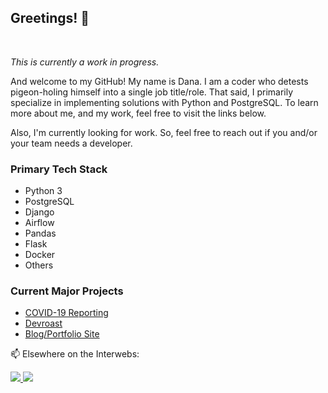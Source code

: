 ## Greetings! 👋

<br>

*This is currently a work in progress.*

And welcome to my GitHub! My name is Dana. I am a coder who detests pigeon-holing himself into a single job title/role. That said, I primarily specialize in implementing solutions with Python and PostgreSQL. To learn more about me, and my work, feel free to visit the links below.

Also, I'm currently looking for work. So, feel free to reach out if you and/or your team needs a developer.

### Primary Tech Stack

- Python 3
- PostgreSQL
- Django
- Airflow
- Pandas
- Flask
- Docker
- Others 

### Current Major Projects

- [COVID-19 Reporting](https://covid19-reporting.herokuapp.com/)
- [Devroast](https://github.com/D-Bits/devroastproject)
- [Blog/Portfolio Site](https://danabases.net)

<!--
**D-Bits/D-Bits** is a ✨ _special_ ✨ repository because its `README.md` (this file) appears on your GitHub profile.

Here are some ideas to get you started:

- 🔭 I’m currently working on ...
- 🌱 I’m currently learning ...
- 👯 I’m looking to collaborate on ...
- 🤔 I’m looking for help with ...
- 💬 Ask me about ...
- 📫 How to reach me: ...
- 😄 Pronouns: ...
- ⚡ Fun fact: ...
-->


<p style="text-align:center;">
  <p>📫 Elsewhere on the Interwebs: </p>
  <a href="http://danabases.net/contact" target="_blank">
    <img src="https://img.shields.io/badge/-Email+Website-blue?style=for-the-badge&logo=appveyor" />
  </a>
  <a href="http://linkedin.com/in/danabases" target="_blank">
    <img src="https://img.shields.io/badge/-LinkedIn-blue?style=for-the-badge&logo=appveyor" />
  </a>
</p>
